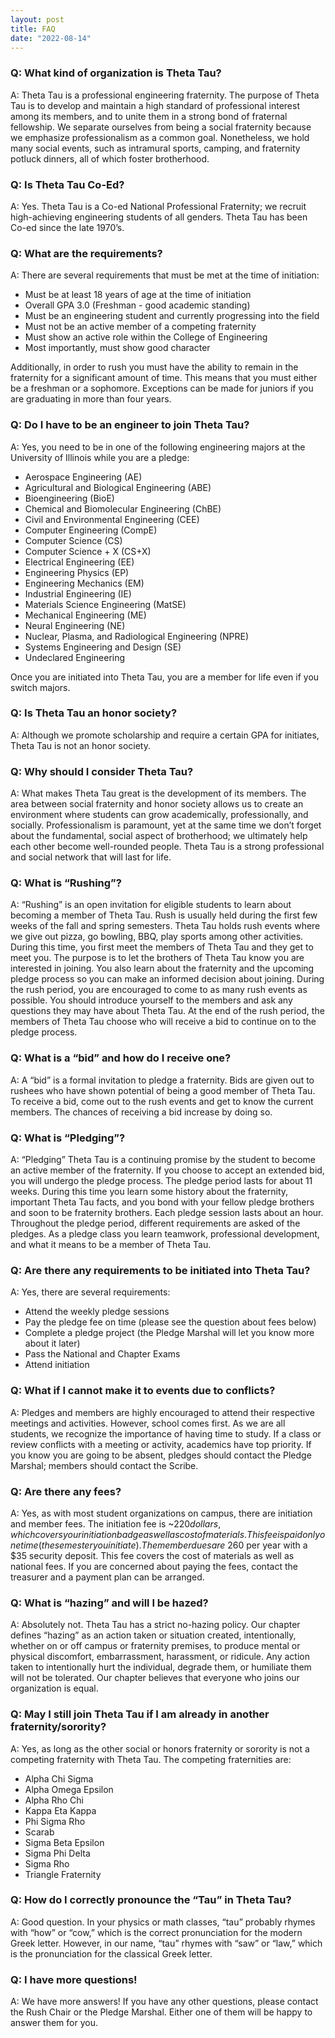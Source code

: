 ```yaml
---
layout: post
title: FAQ
date: "2022-08-14"
---
```


### Q: What kind of organization is Theta Tau?

A: Theta Tau is a professional engineering fraternity. The purpose of Theta Tau
is to develop and maintain a high standard of professional interest among its
members, and to unite them in a strong bond of fraternal fellowship. We separate
ourselves from being a social fraternity because we emphasize professionalism as
a common goal. Nonetheless, we hold many social events, such as intramural
sports, camping, and fraternity potluck dinners, all of which foster
brotherhood.

### Q: Is Theta Tau Co-Ed?

A: Yes. Theta Tau is a Co-ed National Professional Fraternity; we recruit
high-achieving engineering students of all genders.
Theta Tau has been Co-ed since the late 1970’s.

### Q: What are the requirements?

A: There are several requirements that must be met at the time of initiation:

- Must be at least 18 years of age at the time of initiation
- Overall GPA 3.0 (Freshman - good academic standing)
- Must be an engineering student and currently progressing into the field
- Must not be an active member of a competing fraternity
- Must show an active role within the College of Engineering
- Most importantly, must show good character

Additionally, in order to rush you must have the ability to remain in the fraternity for a
significant amount of time. This means that you must either be a freshman or a sophomore.
Exceptions can be made for juniors if you are graduating in more than four years.

### Q: Do I have to be an engineer to join Theta Tau?

A: Yes, you need to be in one of the following engineering majors at the
University of Illinois while you are a pledge:

- Aerospace Engineering (AE)
- Agricultural and Biological Engineering (ABE)
- Bioengineering (BioE)
- Chemical and Biomolecular Engineering (ChBE)
- Civil and Environmental Engineering (CEE)
- Computer Engineering (CompE)
- Computer Science (CS)
- Computer Science + X (CS+X)
- Electrical Engineering (EE)
- Engineering Physics (EP)
- Engineering Mechanics (EM)
- Industrial Engineering (IE)
- Materials Science Engineering (MatSE)
- Mechanical Engineering (ME)
- Neural Engineering (NE)
- Nuclear, Plasma, and Radiological Engineering (NPRE)
- Systems Engineering and Design (SE)
- Undeclared Engineering

Once you are initiated into Theta Tau, you are a member for life even if you
switch majors.

### Q: Is Theta Tau an honor society?

A: Although we promote scholarship and require a certain GPA for initiates,
Theta Tau is not an honor society.

### Q: Why should I consider Theta Tau?

A: What makes Theta Tau great is the development of its members.
The area between social fraternity and honor society allows us to create an environment where
students can grow academically, professionally, and socially. Professionalism is paramount,
yet at the same time we don’t forget about the fundamental, social aspect of brotherhood;
we ultimately help each other become well-rounded people. Theta Tau is a strong professional and social network
that will last for life.

### Q: What is “Rushing”?

A: “Rushing” is an open invitation for eligible students to learn about becoming a member of Theta Tau.
Rush is usually held during the first few weeks of the fall and spring semesters.
Theta Tau holds rush events where we give out pizza, go bowling, BBQ, play sports among other activities.
During this time, you first meet the members of Theta Tau and they get to meet you.
The purpose is to let the brothers of Theta Tau know you are interested in joining.
You also learn about the fraternity and the upcoming pledge process so you can make an informed decision about joining.
During the rush period, you are encouraged to come to as many rush events as possible.
You should introduce yourself to the members and ask any questions they may have about Theta Tau.
At the end of the rush period, the members of Theta Tau choose who will receive a bid to continue on to the pledge process.

### Q: What is a “bid” and how do I receive one?

A: A “bid” is a formal invitation to pledge a fraternity.
Bids are given out to rushees who have shown potential of being a good member of Theta Tau.
To receive a bid, come out to the rush events and get to know the current members.
The chances of receiving a bid increase by doing so.

### Q: What is “Pledging”?

A: “Pledging” Theta Tau is a continuing promise by the student to become an
active member of the fraternity. If you choose to accept an extended bid, you
will undergo the pledge process. The pledge period lasts for about 11 weeks.
During this time you learn some history about the fraternity, important Theta
Tau facts, and you bond with your fellow pledge brothers and soon to be
fraternity brothers. Each pledge session lasts about an hour. Throughout the
pledge period, different requirements are asked of the pledges. As a pledge
class you learn teamwork, professional development, and what it means to be a
member of Theta Tau.

### Q: Are there any requirements to be initiated into Theta Tau?

A: Yes, there are several requirements:

- Attend the weekly pledge sessions
- Pay the pledge fee on time (please see the question about fees below)
- Complete a pledge project (the Pledge Marshal will let you know more about it later)
- Pass the National and Chapter Exams
- Attend initiation

### Q: What if I cannot make it to events due to conflicts?

A: Pledges and members are highly encouraged to attend their respective meetings and activities.
However, school comes first. As we are all students, we recognize the importance of having time to study.
If a class or review conflicts with a meeting or activity, academics have top priority.
If you know you are going to be absent, pledges should contact the Pledge Marshal; members should contact the Scribe.

### Q: Are there any fees?

A: Yes, as with most student organizations on campus, there are initiation and member fees.
The initiation fee is ~$220 dollars, which covers your initiation badge as well as cost of materials.
This fee is paid only one time (the semester you initiate). The member dues are ~$260 per year with a $35 security deposit.
This fee covers the cost of materials as well as national fees.
If you are concerned about paying the fees, contact the treasurer and a payment plan can be arranged.

### Q: What is “hazing” and will I be hazed?

A: Absolutely not. Theta Tau has a strict no-hazing policy. Our chapter defines
“hazing” as an action taken or situation created, intentionally, whether on or
off campus or fraternity premises, to produce mental or physical discomfort,
embarrassment, harassment, or ridicule. Any action taken to intentionally hurt
the individual, degrade them, or humiliate them will not be tolerated. Our
chapter believes that everyone who joins our organization is equal.

### Q: May I still join Theta Tau if I am already in another fraternity/sorority?

A: Yes, as long as the other social or honors fraternity or sorority is not a
competing fraternity with Theta Tau. The competing fraternities are:

- Alpha Chi Sigma
- Alpha Omega Epsilon
- Alpha Rho Chi
- Kappa Eta Kappa
- Phi Sigma Rho
- Scarab
- Sigma Beta Epsilon
- Sigma Phi Delta
- Sigma Rho
- Triangle Fraternity

### Q: How do I correctly pronounce the “Tau” in Theta Tau?

A: Good question. In your physics or math classes, “tau” probably rhymes with
“how” or “cow,” which is the correct pronunciation for the modern Greek letter.
However, in our name, “tau” rhymes with “saw” or “law,” which is the
pronunciation for the classical Greek letter.

### Q: I have more questions!

A: We have more answers! If you have any other questions, please contact the
Rush Chair or the Pledge Marshal. Either one of them will be happy to answer
them for you.
